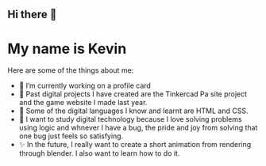 ## Hi there 👋
# My name is Kevin

<!--
**V1N78/V1N78** is a ✨ _special_ ✨ repository because its `README.md` (this file) appears on your GitHub profile.
-->
Here are some of the things about me:

- 🔭 I’m currently working on a profile card
- 🌱 Past digital projects I have created are the Tinkercad Pa site project and the game website I made last year.
- 👯 Some of the digital languages I know and learnt are HTML and CSS.
- 🤔 I want to study digital technology because I love solving problems using logic and whnever I have a bug, the pride and joy from solving that one bug just feels so satisfying.
- ✨ In the future, I really want to create a short animation from rendering through blender. I also want to learn how to do it.
